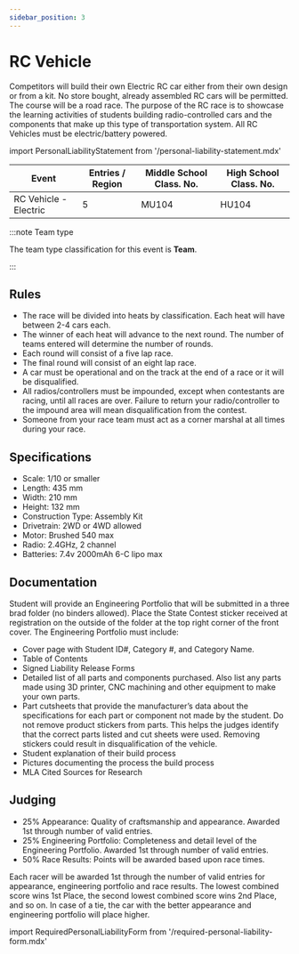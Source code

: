 ```yaml
---
sidebar_position: 3
---
```


# RC Vehicle

Competitors will build their own Electric RC car either from their own design or from a kit.
No store bought, already assembled RC cars will be permitted. The course will be a road
race. The purpose of the RC race is to showcase the learning activities of students building
radio-controlled cars and the components that make up this type of transportation system.
All RC Vehicles must be electric/battery powered.

import PersonalLiabilityStatement from '/personal-liability-statement.mdx'

<PersonalLiabilityStatement />


| Event                 | Entries / Region | Middle School Class. No. | High School Class. No. |
| --------------------- | ---------------- | ------------------------ | ---------------------- |
| RC Vehicle - Electric | 5                | MU104                    | HU104                  |

:::note Team type

The team type classification for this event is **Team**.

:::

## Rules

- The race will be divided into heats by classification. Each heat will have between 2-4 cars each.
- The winner of each heat will advance to the next round. The number of teams entered will determine the number of rounds.
- Each round will consist of a five lap race.
- The final round will consist of an eight lap race.
- A car must be operational and on the track at the end of a race or it will be disqualified.
- All radios/controllers must be impounded, except when contestants are racing, until all races are over. Failure to return your radio/controller to the impound area will mean disqualification from the contest.
- Someone from your race team must act as a corner marshal at all times during your race.

## Specifications

- Scale: 1/10 or smaller
- Length: 435 mm
- Width: 210 mm
- Height: 132 mm
- Construction Type: Assembly Kit
- Drivetrain: 2WD or 4WD allowed
- Motor: Brushed 540 max
- Radio: 2.4GHz, 2 channel
- Batteries: 7.4v 2000mAh 6-C lipo max

## Documentation

Student will provide an Engineering Portfolio that will be submitted in a three brad folder
(no binders allowed). Place the State Contest sticker received at registration on the
outside of the folder at the top right corner of the front cover. The Engineering Portfolio
must include:
- Cover page with Student ID#, Category #, and Category Name.
- Table of Contents
- Signed Liability Release Forms
- Detailed list of all parts and components purchased. Also list any parts made using 3D printer, CNC machining and other equipment to make your own parts.
- Part cutsheets that provide the manufacturer’s data about the specifications for each part or component not made by the student. Do not remove product stickers from parts. This helps the judges identify that the correct parts listed and cut sheets were used. Removing stickers could result in disqualification of the vehicle.
- Student explanation of their build process
- Pictures documenting the process the build process
- MLA Cited Sources for Research

## Judging

- 25% Appearance: Quality of craftsmanship and appearance. Awarded 1st through number of valid entries.
- 25% Engineering Portfolio: Completeness and detail level of the Engineering Portfolio. Awarded 1st through number of valid entries.
- 50% Race Results: Points will be awarded based upon race times.

Each racer will be awarded 1st through the number of valid entries for appearance, engineering portfolio and race results. The lowest combined score wins 1st  Place, the second lowest combined score wins 2nd Place, and so on. In case of a tie, the car with the better appearance and engineering portfolio will place higher.

import RequiredPersonalLiabilityForm from '/required-personal-liability-form.mdx'

<RequiredPersonalLiabilityForm />